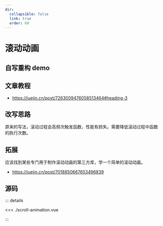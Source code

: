 ```yaml
---
dir:
  collapsible: false
  link: true
  order: 60
---
```


# 滚动动画

## 自写重构 demo

<demo vue="./scroll-animation.vue" />

## 文章教程

- https://juejin.cn/post/7263009476058513464#heading-3

## 改写思路

原来的写法，滚动过程会高频次触发函数，性能有损失。需要降低滚动过程中函数的执行次数。

## 拓展

应该找到某些专门用于制作滚动动画的第三方库，学一个简单的滚动动画。

- https://juejin.cn/post/7018850667653496839

## 源码

::: details

<<< ./scroll-animation.vue

:::

